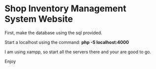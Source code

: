 # Shop Inventory Management System Website
First, make the database using the sql provided.

Start a localhost using the command:
**php -S localhost:4000**

I am using xampp, so start all the servers there and your are good to go.

Enjoy
